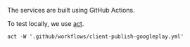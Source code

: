 The services are built using GitHub Actions.

To test locally, we use [act](https://github.com/nektos/act).

```
act -W '.github/workflows/client-publish-googleplay.yml'
```

